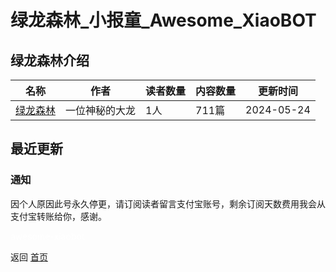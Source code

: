 # 绿龙森林_小报童_Awesome_XiaoBOT

## 绿龙森林介绍
>   
  


|名称|作者|读者数量|内容数量|更新时间|
|---|---|---|---|---|
|[绿龙森林](https://xiaobot.net/p/lvlongsenlin?refer=0b133df9-27dc-423b-8101-639049001c13)|一位神秘的大龙|1人|711篇|2024-05-24|

## 最近更新
### 通知

因个人原因此号永久停更，请订阅读者留言支付宝账号，剩余订阅天数费用我会从支付宝转账给你，感谢。


<a href="https://github.com/Reno9527/awesome-xiaobot" style="color: white; text-decoration: none;">awesome-xiaobot</a>

返回 [首页](../README.md)
